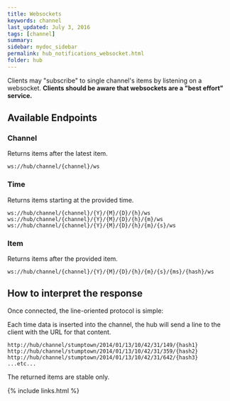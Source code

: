 ```yaml
---
title: Websockets
keywords: channel
last_updated: July 3, 2016
tags: [channel]
summary: 
sidebar: mydoc_sidebar
permalink: hub_notifications_websocket.html
folder: hub
---
```


Clients may "subscribe" to single channel's items by listening on a websocket. **Clients should be aware that websockets are a "best effort" service.**

## Available Endpoints

### Channel
Returns items after the latest item.
```
ws://hub/channel/{channel}/ws
```

### Time
Returns items starting at the provided time.
```
ws://hub/channel/{channel}/{Y}/{M}/{D}/{h}/ws
ws://hub/channel/{channel}/{Y}/{M}/{D}/{h}/{m}/ws
ws://hub/channel/{channel}/{Y}/{M}/{D}/{h}/{m}/{s}/ws
```

### Item
Returns items after the provided item.
```
ws://hub/channel/{channel}/{Y}/{M}/{D}/{h}/{m}/{s}/{ms}/{hash}/ws
```

## How to interpret the response
Once connected, the line-oriented protocol is simple:

Each time data is inserted into the channel, the hub will send a line to the client with the
URL for that content.

```
http://hub/channel/stumptown/2014/01/13/10/42/31/149/{hash1}
http://hub/channel/stumptown/2014/01/13/10/42/31/359/{hash2}
http://hub/channel/stumptown/2014/01/13/10/42/31/642/{hash3}
...etc...
```

The returned items are stable only.

{% include links.html %}